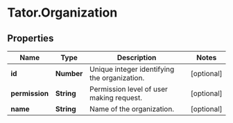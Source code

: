 # Tator.Organization

## Properties

Name | Type | Description | Notes
------------ | ------------- | ------------- | -------------
**id** | **Number** | Unique integer identifying the organization. | [optional] 
**permission** | **String** | Permission level of user making request. | [optional] 
**name** | **String** | Name of the organization. | [optional] 


